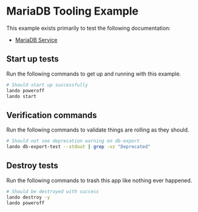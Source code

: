 MariaDB Tooling Example
=======================

This example exists primarily to test the following documentation:

* [MariaDB Service](https://docs.devwithlando.io/tutorials/mariadb.html)

Start up tests
--------------

Run the following commands to get up and running with this example.

```bash
# Should start up successfully
lando poweroff
lando start
```

Verification commands
---------------------

Run the following commands to validate things are rolling as they should.

```bash
# Should not see deprecation warning on db-export
lando db-export-test --stdout | grep -vz "Deprecated"
```

Destroy tests
-------------

Run the following commands to trash this app like nothing ever happened.

```bash
# Should be destroyed with success
lando destroy -y
lando poweroff
```
